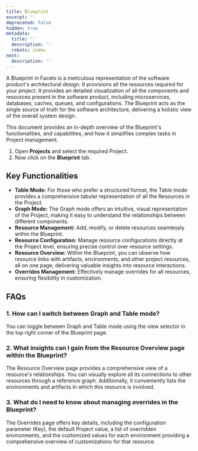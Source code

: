 ```yaml
---
title: Blueprint
excerpt: ''
deprecated: false
hidden: true
metadata:
  title: ''
  description: ''
  robots: index
next:
  description: ''
---
```

A Blueprint in Facets is a meticulous representation of the software product's architectural design. It provisions all the resources required for your project. It provides an detailed visualization of all the components and resources present in the software product, including microservices, databases, caches, queues, and configurations. The Blueprint acts as the single source of truth for the software architecture, delivering a holistic view of the overall system design.

This document provides an in-depth overview of the Blueprint's functionalities, and capabilities, and how it simplifies complex tasks in Project management.

1. Open **Projects** and select the required Project.
2. Now click on the **Blueprint** tab.

## Key Functionalities

* **Table Mode:** For those who prefer a structured format, the Table mode provides a comprehensive tabular representation of all the Resources in the Project.
* **Graph Mode:** The Graph mode offers an intuitive, visual representation of the Project, making it easy to understand the relationships between different components.
* **Resource Management:** Add, modify, or delete resources seamlessly within the Blueprint.
* **Resource Configuration:** Manage resource configurations directly at the Project level, ensuring precise control over resource settings.
* **Resource Overview:** Within the Blueprint, you can observe how resource links with artifacts, environments, and other project resources, all on one page, delivering valuable insights into resource interactions.
* **Overrides Management:** Effectively manage overrides for all resources, ensuring flexibility in customization.

## FAQs

### 1. How can I switch between Graph and Table mode?

You can toggle between Graph and Table mode using the view selector in the top right corner of the Blueprint page.

### 2. What insights can I gain from the Resource Overview page within the Blueprint?

The Resource Overview page provides a comprehensive view of a resource's relationships. You can visually explore all its connections to other resources through a reference graph. Additionally, it conveniently lists the environments and artifacts in which this resource is involved.

### 3. What do I need to know about managing overrides in the Blueprint?

The Overrides page offers key details, including the configuration parameter (Key), the default Project value, a list of overridden environments, and the customized values for each environment providing a comprehensive overview of customizations for that resource.
